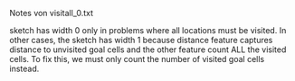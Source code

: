Notes von visitall_0.txt

sketch has width 0 only in problems where all locations must be visited.
In other cases, the sketch has width 1 because distance feature captures 
distance to unvisited goal cells and the other feature count ALL the visited cells.
To fix this, we must only count the number of visited goal cells instead.
